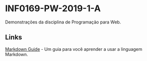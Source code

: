 # INF0169-PW-2019-1-A

Demonstrações da disciplina de Programação para Web.

## Links

[Markdown Guide](https://www.markdownguide.org) - Um guia para você aprender a usar a linguagem Markdown.
